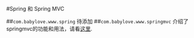 #Spring 和 Spring MVC

##`com.babylove.www.spring`
	待添加
##`com.babylove.www.springmvc`
	介绍了springmvc的功能和用法，请看[这里](http://github.com/l81893521/spring-example/tree/master/src/main/java/com/babylove/www/springmvc).